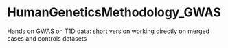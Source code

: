 # HumanGeneticsMethodology_GWAS
Hands on GWAS on T1D data: short version working directly on merged cases and controls datasets
